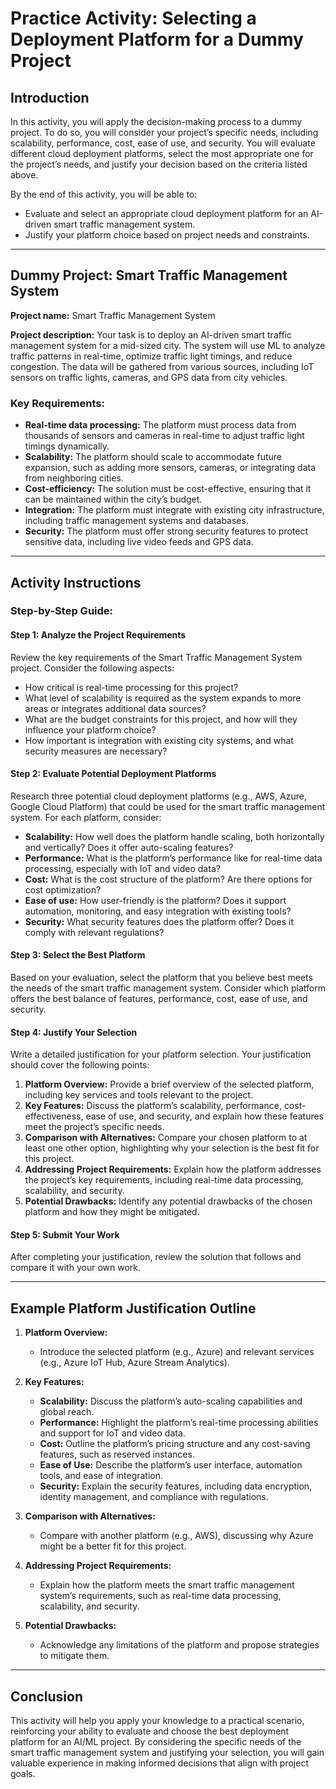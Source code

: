 # Practice Activity: Selecting a Deployment Platform for a Dummy Project

## Introduction
In this activity, you will apply the decision-making process to a dummy project. To do so, you will consider your project’s specific needs, including scalability, performance, cost, ease of use, and security. You will evaluate different cloud deployment platforms, select the most appropriate one for the project’s needs, and justify your decision based on the criteria listed above.

By the end of this activity, you will be able to: 

- Evaluate and select an appropriate cloud deployment platform for an AI-driven smart traffic management system.
- Justify your platform choice based on project needs and constraints.

---

## Dummy Project: Smart Traffic Management System

**Project name:** Smart Traffic Management System

**Project description:** Your task is to deploy an AI-driven smart traffic management system for a mid-sized city. The system will use ML to analyze traffic patterns in real-time, optimize traffic light timings, and reduce congestion. The data will be gathered from various sources, including IoT sensors on traffic lights, cameras, and GPS data from city vehicles.

### Key Requirements:
- **Real-time data processing:** The platform must process data from thousands of sensors and cameras in real-time to adjust traffic light timings dynamically.
- **Scalability:** The platform should scale to accommodate future expansion, such as adding more sensors, cameras, or integrating data from neighboring cities.
- **Cost-efficiency:** The solution must be cost-effective, ensuring that it can be maintained within the city’s budget.
- **Integration:** The platform must integrate with existing city infrastructure, including traffic management systems and databases.
- **Security:** The platform must offer strong security features to protect sensitive data, including live video feeds and GPS data.

---

## Activity Instructions

### Step-by-Step Guide:

#### Step 1: Analyze the Project Requirements
Review the key requirements of the Smart Traffic Management System project. Consider the following aspects:
- How critical is real-time processing for this project?
- What level of scalability is required as the system expands to more areas or integrates additional data sources?
- What are the budget constraints for this project, and how will they influence your platform choice?
- How important is integration with existing city systems, and what security measures are necessary?

#### Step 2: Evaluate Potential Deployment Platforms
Research three potential cloud deployment platforms (e.g., AWS, Azure, Google Cloud Platform) that could be used for the smart traffic management system. For each platform, consider:
- **Scalability:** How well does the platform handle scaling, both horizontally and vertically? Does it offer auto-scaling features?
- **Performance:** What is the platform’s performance like for real-time data processing, especially with IoT and video data?
- **Cost:** What is the cost structure of the platform? Are there options for cost optimization?
- **Ease of use:** How user-friendly is the platform? Does it support automation, monitoring, and easy integration with existing tools?
- **Security:** What security features does the platform offer? Does it comply with relevant regulations?

#### Step 3: Select the Best Platform
Based on your evaluation, select the platform that you believe best meets the needs of the smart traffic management system. Consider which platform offers the best balance of features, performance, cost, ease of use, and security.

#### Step 4: Justify Your Selection
Write a detailed justification for your platform selection. Your justification should cover the following points:
1. **Platform Overview:** Provide a brief overview of the selected platform, including key services and tools relevant to the project.
2. **Key Features:** Discuss the platform’s scalability, performance, cost-effectiveness, ease of use, and security, and explain how these features meet the project’s specific needs.
3. **Comparison with Alternatives:** Compare your chosen platform to at least one other option, highlighting why your selection is the best fit for this project.
4. **Addressing Project Requirements:** Explain how the platform addresses the project’s key requirements, including real-time data processing, scalability, and security.
5. **Potential Drawbacks:** Identify any potential drawbacks of the chosen platform and how they might be mitigated.

#### Step 5: Submit Your Work
After completing your justification, review the solution that follows and compare it with your own work. 

---

## Example Platform Justification Outline

1. **Platform Overview:**
    - Introduce the selected platform (e.g., Azure) and relevant services (e.g., Azure IoT Hub, Azure Stream Analytics).

2. **Key Features:**
    - **Scalability:** Discuss the platform’s auto-scaling capabilities and global reach.
    - **Performance:** Highlight the platform’s real-time processing abilities and support for IoT and video data.
    - **Cost:** Outline the platform’s pricing structure and any cost-saving features, such as reserved instances.
    - **Ease of Use:** Describe the platform’s user interface, automation tools, and ease of integration.
    - **Security:** Explain the security features, including data encryption, identity management, and compliance with regulations.

3. **Comparison with Alternatives:**
    - Compare with another platform (e.g., AWS), discussing why Azure might be a better fit for this project.

4. **Addressing Project Requirements:**
    - Explain how the platform meets the smart traffic management system’s requirements, such as real-time data processing, scalability, and security.

5. **Potential Drawbacks:**
    - Acknowledge any limitations of the platform and propose strategies to mitigate them.

---

## Conclusion
This activity will help you apply your knowledge to a practical scenario, reinforcing your ability to evaluate and choose the best deployment platform for an AI/ML project. By considering the specific needs of the smart traffic management system and justifying your selection, you will gain valuable experience in making informed decisions that align with project goals.
